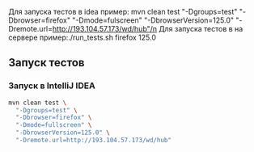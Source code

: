 Для запуска тестов в idea пример: mvn clean test "-Dgroups=test" "-Dbrowser=firefox" "-Dmode=fulscreen" "-DbrowserVersion=125.0" "-Dremote.url=http://193.104.57.173/wd/hub"/n
Для запуска тестов в на сервере пример:./run_tests.sh firefox 125.0

## Запуск тестов

### Запуск в IntelliJ IDEA
```bash
mvn clean test \
  "-Dgroups=test" \
  "-Dbrowser=firefox" \
  "-Dmode=fullscreen" \
  "-DbrowserVersion=125.0" \
  "-Dremote.url=http://193.104.57.173/wd/hub"
